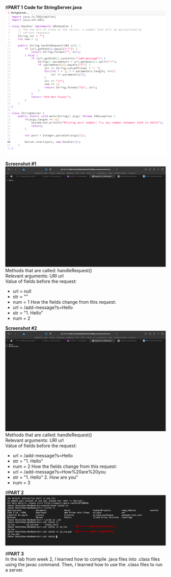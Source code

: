 #**PART 1**
**Code for StringServer.java**  
![StringServer.png](https://raw.githubusercontent.com/nselvakumar25/cse15l-lab-reports/main/StringServer.png)

**Screenshot #1**  
![StringServer.png](https://raw.githubusercontent.com/nselvakumar25/cse15l-lab-reports/main/Hello.png)  
Methods that are called: handleRequest()  
Relevant arguments: URI url  
Value of fields before the request: 
* url = null
* str = ""
* num = 1
How the fields change from this request:
* url = /add-message?s=Hello 
* str = "1. Hello"
* num = 2

**Screenshot #2**  
![StringServer.png](https://raw.githubusercontent.com/nselvakumar25/cse15l-lab-reports/main/How-are-you.png)  
Methods that are called: handleRequest()  
Relevant arguments: URI url  
Value of fields before the request: 
* url = /add-message?s=Hello 
* str = "1. Hello"
* num = 2
How the fields change from this request:
* url = /add-message?s=How%20are%20you
* str = "1. Hello"
         2. How are you"
* num = 3

#**PART 2**
![StringServer.png](https://raw.githubusercontent.com/nselvakumar25/cse15l-lab-reports/main/ssh-key.png)

#**PART 3**  
In the lab from week 2, I learned how to compile .java files into .class files using the javac command. Then, I learned how to use the .class files to run a server.
